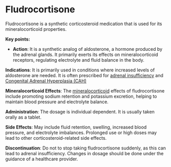 # Fludrocortisone

Fludrocortisone is a synthetic corticosteroid medication that is used for its mineralocorticoid properties.

**Key points:**

* **Action**: It is a synthetic analog of aldosterone, a hormone produced by the adrenal glands. It primarily exerts its effects on mineralocorticoid receptors, regulating electrolyte and fluid balance in the body.

**Indications**: It is primarily used in conditions where increased levels of aldosterone are needed. It is often prescribed for [adrenal insufficiency](../adrenal-insufficiency/) and [Congenital Adrenal Hyperplasia (CAH)](../congenital-adrenal-hyperplasia/)

**Mineralocorticoid Effects**: The [mineralocorticoid](../mineralocorticoid/) effects of fludrocortisone include promoting sodium retention and potassium excretion, helping to maintain blood pressure and electrolyte balance.

**Administration**: The dosage is individual dependent. It is usually taken orally as a tablet.

**Side Effects**: May include fluid retention, swelling, increased blood pressure, and electrolyte imbalances. Prolonged use or high doses may lead to other corticosteroid-related side effects.

**Discontinuation**: Do not to stop taking fludrocortisone suddenly, as this can lead to adrenal insufficiency. Changes in dosage should be done under the guidance of a healthcare provider.

